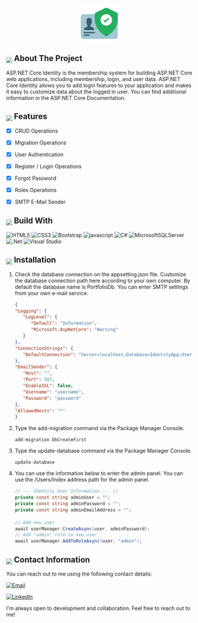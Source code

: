 <div align="center">
  <img src="img/icon.png" alt="Simple Asp .Net Core Identity Template" width="100" height="100">
</div>

## <img src="https://github.com/Anmol-Baranwal/Cool-GIFs-For-GitHub/assets/74038190/29fd6286-4e7b-4d6c-818f-c4765d5e39a9" width="25" style="margin-bottom: -5px;"> About The Project

ASP.NET Core Identity is the membership system for building ASP.NET Core web applications, including membership, login, and user data. ASP.NET Core Identity allows you to add login features to your application and makes it easy to customize data about the logged in user. You can find additional information in the ASP.NET Core Documentation.


## <img src="https://user-images.githubusercontent.com/74038190/212257467-871d32b7-e401-42e8-a166-fcfd7baa4c6b.gif" width ="25" style="margin-bottom: -5px;"> Features

- [x] CRUD Operations
- [x] Migration Operations
- [x] User Authentication
- [x] Register / Login Operations
- [x] Forgot Password
- [x] Roles Operations
- [x] SMTP E-Mail Sender


## <img src="https://media2.giphy.com/media/QssGEmpkyEOhBCb7e1/giphy.gif?cid=ecf05e47a0n3gi1bfqntqmob8g9aid1oyj2wr3ds3mg700bl&rid=giphy.gif" width ="25" style="margin-bottom: -5px;"> Build With

![HTML5](https://img.shields.io/badge/html5-%23E34F26.svg?style=for-the-badge&logo=html5&logoColor=white)
![CSS3](https://img.shields.io/badge/css3-%231572B6.svg?style=for-the-badge&logo=css3&logoColor=white)
![Bootstrap](https://img.shields.io/badge/bootstrap-%238511FA.svg?style=for-the-badge&logo=bootstrap&logoColor=white)
![javascript](https://img.shields.io/badge/javascript%20-%23323330.svg?&style=for-the-badge&logo=javascript&logoColor=%23F7DF1E)
![C#](https://img.shields.io/badge/c%23-%23239120.svg?style=for-the-badge&logo=c-sharp&logoColor=white)
![MicrosoftSQLServer](https://img.shields.io/badge/Microsoft%20SQL%20Sever-CC2927?style=for-the-badge&logo=microsoft%20sql%20server&logoColor=white)
![.Net](https://img.shields.io/badge/.NET-5C2D91?style=for-the-badge&logo=.net&logoColor=white)
![Visual Studio](https://img.shields.io/badge/Visual%20Studio-5C2D91.svg?style=for-the-badge&logo=visual-studio&logoColor=white)

## <img src="https://user-images.githubusercontent.com/74038190/212257465-7ce8d493-cac5-494e-982a-5a9deb852c4b.gif" width ="25" style="margin-bottom: -5px;"> Installation

1. Check the database connection on the appsetting.json file. Customize the database connection path here according to your own computer. By default the database name is PortfolioDb. You can enter SMTP settings from your own e-mail service.

   ```json
   {
   "Logging": {
      "LogLevel": {
         "Default": "Information",
         "Microsoft.AspNetCore": "Warning"
      }
   },
   "ConnectionStrings": {
      "DefaultConnection": "Server=localhost;Database=IdentityApp;User=;Password=;"
   },
   "EmailSender": {
      "Host": "",
      "Port": 587,
      "EnableSSL": false,
      "Username": "username",
      "Password": "password"
   },
   "AllowedHosts": "*"
   }
   ```
2. Type the add-migration command via the Package Manager Console.
   
   ```
   add-migration DbCreateFirst
   ```

3. Type the update-database command via the Package Manager Console.
   
   ```
   update-database
   ```
4. You can use the information below to enter the admin panel. You can use the /Users/Index address path for the admin panel.
   ```c#
   // --- Identity User Information --- //
   private const string adminUser = "";
   private const string adminPassword = "";
   private const string adminEmailAddress = "";

   // Add new user
   await userManager.CreateAsync(user, adminPassword);
   // Add "admin" role to new user
   await userManager.AddToRoleAsync(user, "admin");
   ```

## <img src="https://user-images.githubusercontent.com/74038190/235294019-40007353-6219-4ec5-b661-b3c35136dd0b.gif" width="30" style="margin-bottom: -5px;"> Contact Information

You can reach out to me using the following contact details:

[![Email](https://img.shields.io/badge/Email-hamzanasir1111.hn%40gmail.com-brightgreen)](mailto:hamzanasir1111.hn@gmail.com.com)

[![LinkedIn](https://img.shields.io/badge/LinkedIn-HamzaNasir-blue)](https://www.linkedin.com/in/hafiz-hamza-nasir-027737185/)

I'm always open to development and collaboration. Feel free to reach out to me!
